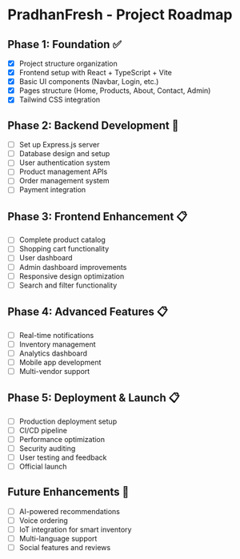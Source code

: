 # PradhanFresh - Project Roadmap

## Phase 1: Foundation ✅
- [x] Project structure organization
- [x] Frontend setup with React + TypeScript + Vite
- [x] Basic UI components (Navbar, Login, etc.)
- [x] Pages structure (Home, Products, About, Contact, Admin)
- [x] Tailwind CSS integration

## Phase 2: Backend Development 🚧
- [ ] Set up Express.js server
- [ ] Database design and setup
- [ ] User authentication system
- [ ] Product management APIs
- [ ] Order management system
- [ ] Payment integration

## Phase 3: Frontend Enhancement 📋
- [ ] Complete product catalog
- [ ] Shopping cart functionality
- [ ] User dashboard
- [ ] Admin dashboard improvements
- [ ] Responsive design optimization
- [ ] Search and filter functionality

## Phase 4: Advanced Features 📋
- [ ] Real-time notifications
- [ ] Inventory management
- [ ] Analytics dashboard
- [ ] Mobile app development
- [ ] Multi-vendor support

## Phase 5: Deployment & Launch 📋
- [ ] Production deployment setup
- [ ] CI/CD pipeline
- [ ] Performance optimization
- [ ] Security auditing
- [ ] User testing and feedback
- [ ] Official launch

## Future Enhancements 🎯
- [ ] AI-powered recommendations
- [ ] Voice ordering
- [ ] IoT integration for smart inventory
- [ ] Multi-language support
- [ ] Social features and reviews
